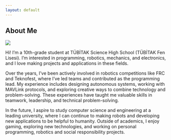 ```yaml
---
layout: default
---
```


## About Me

<img class="profile-picture" src="sherlock.jpg">

Hi! I’m a 10th-grade student at TÜBİTAK Science High School (TÜBİTAK Fen Lisesi). I’m interested in programming, robotics, mechanics, and electronics, and I love making projects and applications in these fields.

Over the years, I’ve been actively involved in robotics competitions like FRC and Teknofest, where I’ve led teams and contributed as the programming lead. My experience includes designing autonomous systems, working with MAVLink protocols, and exploring creative ways to combine technology and problem-solving. These experiences have taught me valuable skills in teamwork, leadership, and technical problem-solving.

In the future, I aspire to study computer science and engineering at a leading university, where I can continue to making robots and developing new applications to be helpful to humanity. Outside of academics, I enjoy gaming, exploring new technologies, and working on personal programming, robotics and social responsibility projects.

